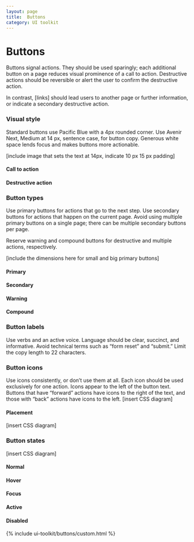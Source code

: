 ```yaml
---
layout: page
title:  Buttons
category: UI toolkit
---
```


# Buttons
Buttons signal actions. They should be used sparingly; each additional button on a page reduces visual prominence of a call to action. Destructive actions should be reversible or alert the user to confirm the destructive action. 

In contrast, [links] should lead users to another page or further information, or indicate a secondary destructive action.

### Visual style
Standard buttons use Pacific Blue with a 4px rounded corner. Use Avenir Next, Medium at 14 px, sentence case, for button copy. Generous white space lends focus and makes buttons more actionable.

\[include image that sets the text at 14px, indicate 10 px 15 px padding]

#### Call to action
#### Destructive action

### Button types
Use primary buttons for actions that go to the next step. Use secondary buttons for actions that happen on the current page. Avoid using multiple primary buttons on a single page; there can be multiple secondary buttons per page.

Reserve warning and compound buttons for destructive and multiple actions, respectively. 

\[include the dimensions here for small and big primary buttons]

#### Primary
#### Secondary
#### Warning
#### Compound

### Button labels
Use verbs and an active voice. Language should be clear, succinct, and informative. Avoid technical terms such as “form reset” and “submit.” Limit the copy length to 22 characters.

### Button icons
Use icons consistently, or don’t use them at all. Each icon should be used exclusively for one action. Icons appear to the left of the button text. Buttons that have “forward” actions have icons to the right of the text, and those with “back” actions have icons to the left.
\[insert CSS diagram]

#### Placement
\[insert CSS diagram]

### Button states
\[insert CSS diagram]
#### Normal
#### Hover
#### Focus
#### Active
#### Disabled

{% include ui-toolkit/buttons/custom.html %}
